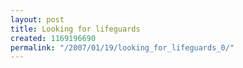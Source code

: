 ```yaml
---
layout: post
title: Looking for lifeguards
created: 1169196690
permalink: "/2007/01/19/looking_for_lifeguards_0/"
---
```


